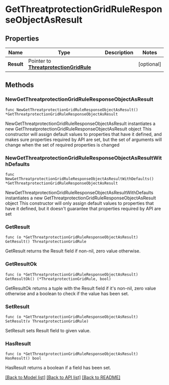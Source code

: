 # GetThreatprotectionGridRuleResponseObjectAsResult

## Properties

Name | Type | Description | Notes
------------ | ------------- | ------------- | -------------
**Result** | Pointer to [**ThreatprotectionGridRule**](ThreatprotectionGridRule.md) |  | [optional] 

## Methods

### NewGetThreatprotectionGridRuleResponseObjectAsResult

`func NewGetThreatprotectionGridRuleResponseObjectAsResult() *GetThreatprotectionGridRuleResponseObjectAsResult`

NewGetThreatprotectionGridRuleResponseObjectAsResult instantiates a new GetThreatprotectionGridRuleResponseObjectAsResult object
This constructor will assign default values to properties that have it defined,
and makes sure properties required by API are set, but the set of arguments
will change when the set of required properties is changed

### NewGetThreatprotectionGridRuleResponseObjectAsResultWithDefaults

`func NewGetThreatprotectionGridRuleResponseObjectAsResultWithDefaults() *GetThreatprotectionGridRuleResponseObjectAsResult`

NewGetThreatprotectionGridRuleResponseObjectAsResultWithDefaults instantiates a new GetThreatprotectionGridRuleResponseObjectAsResult object
This constructor will only assign default values to properties that have it defined,
but it doesn't guarantee that properties required by API are set

### GetResult

`func (o *GetThreatprotectionGridRuleResponseObjectAsResult) GetResult() ThreatprotectionGridRule`

GetResult returns the Result field if non-nil, zero value otherwise.

### GetResultOk

`func (o *GetThreatprotectionGridRuleResponseObjectAsResult) GetResultOk() (*ThreatprotectionGridRule, bool)`

GetResultOk returns a tuple with the Result field if it's non-nil, zero value otherwise
and a boolean to check if the value has been set.

### SetResult

`func (o *GetThreatprotectionGridRuleResponseObjectAsResult) SetResult(v ThreatprotectionGridRule)`

SetResult sets Result field to given value.

### HasResult

`func (o *GetThreatprotectionGridRuleResponseObjectAsResult) HasResult() bool`

HasResult returns a boolean if a field has been set.


[[Back to Model list]](../README.md#documentation-for-models) [[Back to API list]](../README.md#documentation-for-api-endpoints) [[Back to README]](../README.md)


